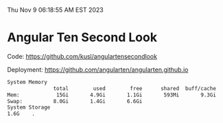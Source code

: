 Thu Nov  9 06:18:55 AM EST 2023

# Angular Ten Second Look

Code: https://github.com/kusl/angulartensecondlook

Deployment: https://github.com/angularten/angularten.github.io

```bash
System Memory
               total        used        free      shared  buff/cache   available
Mem:            15Gi       4.9Gi       1.1Gi       593Mi       9.3Gi       9.5Gi
Swap:          8.0Gi       1.4Gi       6.6Gi
System Storage
1.6G	.
```
